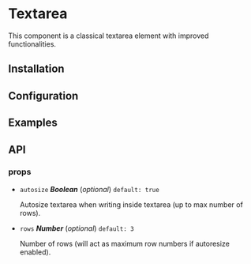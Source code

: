 # Textarea

This component is a classical textarea element with improved functionalities.

## Installation

## Configuration

## Examples

## API

### props 

- `autosize` ***Boolean*** (*optional*) `default: true` 

  Autosize textarea when writing inside textarea (up to max number of rows). 

- `rows` ***Number*** (*optional*) `default: 3` 

  Number of rows (will act as maximum row numbers if autoresize enabled). 

